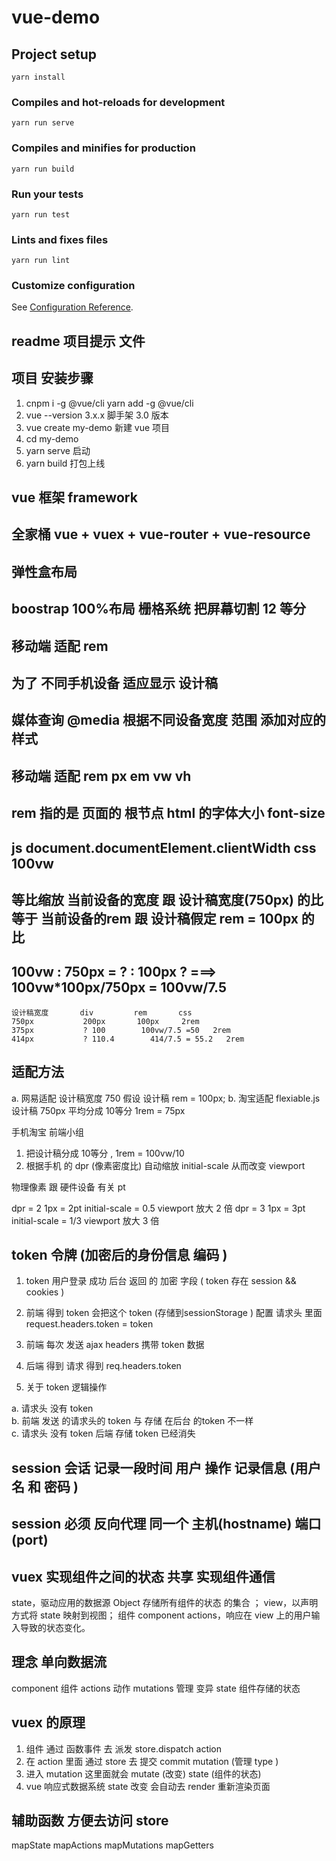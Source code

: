 # vue-demo

## Project setup
```
yarn install
```

### Compiles and hot-reloads for development
```
yarn run serve
```

### Compiles and minifies for production
```
yarn run build
```

### Run your tests
```
yarn run test
```

### Lints and fixes files
```
yarn run lint
```

### Customize configuration
See [Configuration Reference](https://cli.vuejs.org/config/).






## readme 项目提示 文件 

## 项目 安装步骤  
1. cnpm i -g @vue/cli   yarn add -g @vue/cli  
2. vue --version      3.x.x  脚手架 3.0 版本 
3. vue create my-demo  新建 vue 项目
4. cd my-demo 
5. yarn serve  启动
6. yarn build  打包上线         



## vue 框架  framework 
## 全家桶   vue + vuex + vue-router + vue-resource


## 弹性盒布局 

## boostrap  100%布局   栅格系统  把屏幕切割 12  等分 

## 移动端 适配    rem 

## 为了 不同手机设备  适应显示 设计稿  

## 媒体查询  @media  根据不同设备宽度 范围 添加对应的样式 

## 移动端 适配    rem px em vw vh

## rem 指的是 页面的 根节点 html 的字体大小 font-size 

## js document.documentElement.clientWidth  css 100vw 

## 等比缩放   当前设备的宽度  跟 设计稿宽度(750px) 的比 等于 当前设备的rem 跟 设计稿假定 rem = 100px 的比  

##   100vw : 750px =  ?  : 100px    ? ===>  100vw*100px/750px  = 100vw/7.5   


    设计稿宽度       div         rem       css
    750px           200px       100px     2rem 
    375px           ? 100        100vw/7.5 =50   2rem 
    414px           ? 110.4        414/7.5 = 55.2   2rem


## 适配方法
a. 网易适配  设计稿宽度 750  假设 设计稿 rem = 100px; 
b. 淘宝适配  flexiable.js   设计稿 750px  平均分成 10等分  1rem = 75px    

手机淘宝 前端小组  
1. 把设计稿分成 10等分 , 1rem = 100vw/10  
2. 根据手机 的 dpr  (像素密度比)   自动缩放  initial-scale   从而改变 viewport 

物理像素    跟 硬件设备 有关   pt 

dpr = 2   1px =  2pt     initial-scale  = 0.5   viewport 放大 2 倍
dpr = 3   1px =  3pt     initial-scale  = 1/3   viewport 放大 3 倍






## token   令牌   (加密后的身份信息 编码  )

1. token 用户登录 成功 后台 返回  的 加密  字段   ( token  存在  session && cookies )

2. 前端 得到 token 会把这个 token (存储到sessionStorage ) 配置 请求头 里面 request.headers.token = token  

3. 前端 每次 发送 ajax headers 携带 token 数据  

4. 后端 得到 请求  得到  req.headers.token  

5. 关于 token 逻辑操作  

a.  请求头 没有 token  
b.  前端 发送 的请求头的 token 与 存储 在后台 的token 不一样  
c.  请求头 没有 token    后端 存储 token 已经消失  


## session  会话  记录一段时间 用户 操作 记录信息 (用户名 和 密码 )

## session 必须 反向代理 同一个 主机(hostname) 端口(port)




## vuex   实现组件之间的状态 共享   实现组件通信 

state，驱动应用的数据源    Object  存储所有组件的状态 的集合 ；
view，以声明方式将 state 映射到视图； 组件 component 
actions，响应在 view 上的用户输入导致的状态变化。

## 理念 单向数据流


component  组件 
actions    动作
mutations  管理 变异 
state  组件存储的状态 

## vuex 的原理  

1.  组件  通过 函数事件 去 派发 store.dispatch    action  
2.  在 action 里面  通过 store 去 提交 commit  mutation  (管理 type )
3.  进入 mutation 这里面就会 mutate (改变) state (组件的状态)
4.  vue 响应式数据系统  state 改变  会自动去 render 重新渲染页面   



## 辅助函数   方便去访问 store 
mapState
mapActions
mapMutations
mapGetters